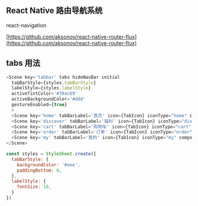 ## React Native 路由导航系统
react-navigation  

[https://github.com/aksonov/react-native-router-flux](https://github.com/aksonov/react-native-router-flux)
## tabs 用法
```js
<Scene key='tabbar' tabs hideNavBar initial
  tabBarStyle={styles.tabBarStyle}
  labelStyle={styles.labelStyle}
  activeTintColor='#39ac69'
  activeBackgroundColor='#ddd'
  gestureEnabled={true}
  >
  <Scene key='home' tabBarLabel='首页' icon={TabIcon} iconType="home" component={Home} title='tab #1' initial hideNavBar></Scene>
  <Scene key='discover' tabBarLabel='福利' icon={TabIcon} iconType="discover" component={Content} title='tab #2'></Scene>
  <Scene key='cart' tabBarLabel='购物车' icon={TabIcon} iconType="cart" component={Content} title='tab #3'></Scene>
  <Scene key='order' tabBarLabel='订单' icon={TabIcon} iconType="order" component={Content} title='tab #4'></Scene>
  <Scene key='my' tabBarLabel='我的' icon={TabIcon} iconType="my" component={Content} title='tab #5'></Scene>
</Scene>

const styles = StyleSheet.create({
  tabBarStyle: {
    backgroundColor: '#eee',
    paddingBottom: 0,
  },
  labelStyle: {
    fontSize: 10,
  }
})
```
